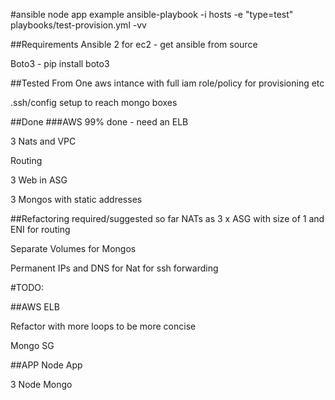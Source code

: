 #ansible node app example
ansible-playbook -i hosts -e "type=test" playbooks/test-provision.yml  -vv

##Requirements
Ansible 2 for ec2 - get ansible from source

Boto3 - pip install boto3

##Tested From
One aws intance with full iam role/policy for provisioning etc

.ssh/config setup to reach mongo boxes
 
##Done
###AWS
99% done - need an ELB

3 Nats and VPC

Routing

3 Web in ASG

3 Mongos with static addresses

##Refactoring required/suggested so far
NATs as 3 x ASG with size of 1 and ENI for routing

Separate Volumes for Mongos

Permanent IPs and DNS for Nat for ssh forwarding


#TODO:

##AWS 
ELB

Refactor with more loops to be more concise 

Mongo SG

##APP
Node App

3 Node Mongo

